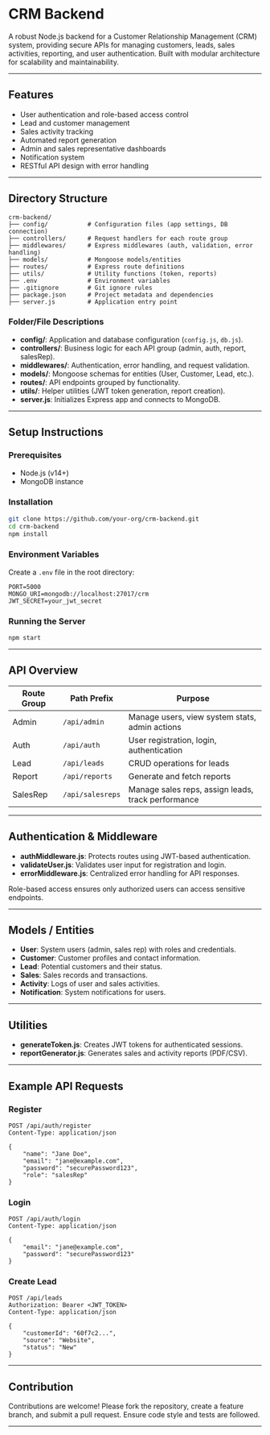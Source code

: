 # CRM Backend

A robust Node.js backend for a Customer Relationship Management (CRM) system, providing secure APIs for managing customers, leads, sales activities, reporting, and user authentication. Built with modular architecture for scalability and maintainability.

---

## Features

- User authentication and role-based access control
- Lead and customer management
- Sales activity tracking
- Automated report generation
- Admin and sales representative dashboards
- Notification system
- RESTful API design with error handling

---

## Directory Structure

```
crm-backend/
├── config/           # Configuration files (app settings, DB connection)
├── controllers/      # Request handlers for each route group
├── middlewares/      # Express middlewares (auth, validation, error handling)
├── models/           # Mongoose models/entities
├── routes/           # Express route definitions
├── utils/            # Utility functions (token, reports)
├── .env              # Environment variables
├── .gitignore        # Git ignore rules
├── package.json      # Project metadata and dependencies
├── server.js         # Application entry point
```

### Folder/File Descriptions

- **config/**: Application and database configuration (`config.js`, `db.js`).
- **controllers/**: Business logic for each API group (admin, auth, report, salesRep).
- **middlewares/**: Authentication, error handling, and request validation.
- **models/**: Mongoose schemas for entities (User, Customer, Lead, etc.).
- **routes/**: API endpoints grouped by functionality.
- **utils/**: Helper utilities (JWT token generation, report creation).
- **server.js**: Initializes Express app and connects to MongoDB.

---

## Setup Instructions

### Prerequisites

- Node.js (v14+)
- MongoDB instance

### Installation

```bash
git clone https://github.com/your-org/crm-backend.git
cd crm-backend
npm install
```

### Environment Variables

Create a `.env` file in the root directory:

```
PORT=5000
MONGO_URI=mongodb://localhost:27017/crm
JWT_SECRET=your_jwt_secret
```

### Running the Server

```bash
npm start
```

---

## API Overview

| Route Group   | Path Prefix      | Purpose                                               |
|---------------|------------------|-------------------------------------------------------|
| Admin         | `/api/admin`     | Manage users, view system stats, admin actions        |
| Auth          | `/api/auth`      | User registration, login, authentication              |
| Lead          | `/api/leads`     | CRUD operations for leads                             |
| Report        | `/api/reports`   | Generate and fetch reports                            |
| SalesRep      | `/api/salesreps` | Manage sales reps, assign leads, track performance    |

---

## Authentication & Middleware

- **authMiddleware.js**: Protects routes using JWT-based authentication.
- **validateUser.js**: Validates user input for registration and login.
- **errorMiddleware.js**: Centralized error handling for API responses.

Role-based access ensures only authorized users can access sensitive endpoints.

---

## Models / Entities

- **User**: System users (admin, sales rep) with roles and credentials.
- **Customer**: Customer profiles and contact information.
- **Lead**: Potential customers and their status.
- **Sales**: Sales records and transactions.
- **Activity**: Logs of user and sales activities.
- **Notification**: System notifications for users.

---

## Utilities

- **generateToken.js**: Creates JWT tokens for authenticated sessions.
- **reportGenerator.js**: Generates sales and activity reports (PDF/CSV).

---

## Example API Requests

### Register

```http
POST /api/auth/register
Content-Type: application/json

{
    "name": "Jane Doe",
    "email": "jane@example.com",
    "password": "securePassword123",
    "role": "salesRep"
}
```

### Login

```http
POST /api/auth/login
Content-Type: application/json

{
    "email": "jane@example.com",
    "password": "securePassword123"
}
```

### Create Lead

```http
POST /api/leads
Authorization: Bearer <JWT_TOKEN>
Content-Type: application/json

{
    "customerId": "60f7c2...",
    "source": "Website",
    "status": "New"
}
```

---

## Contribution

Contributions are welcome! Please fork the repository, create a feature branch, and submit a pull request. Ensure code style and tests are followed.

---



